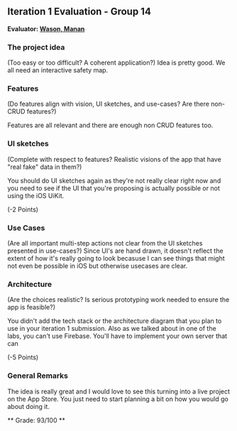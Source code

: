 ## Iteration 1 Evaluation - Group 14

**Evaluator: [Wason, Manan](mailto:mwason1@jhu.edu)**

### The project idea 
(Too easy or too difficult? A coherent application?)
Idea is pretty good. We all need an interactive safety map.

### Features
(Do features align with vision, UI sketches, and use-cases? Are there non-CRUD features?)

Features are all relevant and there are enough non CRUD features too.

### UI sketches
(Complete with respect to features? Realistic visions of the app that have "real fake" data in them?)

You should do UI sketches again as they're not really clear right now and you need to see if the UI that you're proposing is actually possible or not using the iOS UiKit.

(-2 Points)

### Use Cases
(Are all important multi-step actions not clear from the UI sketches presented in use-cases?)
Since UI's are hand drawn, it doesn't reflect the extent of how it's really going to look becasuse I can see things that might not even be possible in iOS but otherwise usecases are clear.

### Architecture
(Are the choices realistic? Is serious prototyping work needed to ensure the app is feasible?)

You didn't add the tech stack or the architecture diagram that you plan to use in your iteration 1 submission. Also as we talked about in one of the labs, you can't use Firebase. You'll have to implement your own server that can 

(-5 Points)

### General Remarks

The idea is really great and I would love to see this turning into a live project on the App Store. You just need to start planning a bit on how you would go about doing it.

** Grade: 93/100 **
